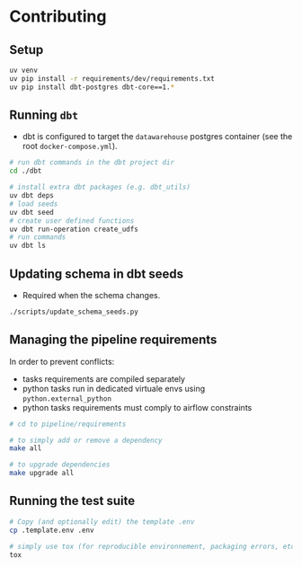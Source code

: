 # Contributing

## Setup

```bash
uv venv
uv pip install -r requirements/dev/requirements.txt
uv pip install dbt-postgres dbt-core==1.*
```

## Running `dbt`

* dbt is configured to target the `datawarehouse` postgres container (see the root `docker-compose.yml`).

```bash
# run dbt commands in the dbt project dir
cd ./dbt

# install extra dbt packages (e.g. dbt_utils)
uv dbt deps
# load seeds
uv dbt seed
# create user defined functions
uv dbt run-operation create_udfs
# run commands
uv dbt ls
```

## Updating schema in dbt seeds

* Required when the schema changes.

```bash
./scripts/update_schema_seeds.py
```

## Managing the pipeline requirements

In order to prevent conflicts:

* tasks requirements are compiled separately
* python tasks run in dedicated virtuale envs using `python.external_python`
* python tasks requirements must comply to airflow constraints


```bash
# cd to pipeline/requirements

# to simply add or remove a dependency
make all

# to upgrade dependencies
make upgrade all
```

## Running the test suite

```bash
# Copy (and optionally edit) the template .env
cp .template.env .env

# simply use tox (for reproducible environnement, packaging errors, etc.)
tox
```
